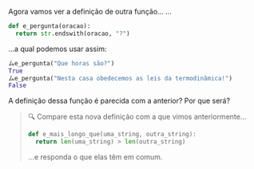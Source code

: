 Agora vamos ver a definição de outra função...
...

```python
def e_pergunta(oracao):
  return str.endswith(oracao, "?")
```
...a qual podemos usar assim:

```python
ムe_pergunta("Que horas são?")
True
ムe_pergunta("Nesta casa obedecemos as leis da termodinâmica!")
False
```

A definição dessa função é parecida com a anterior? Por que será?

> :mag: Compare esta nova definição com a que vimos anteriormente...
>
> ```python
> def e_mais_longo_que(uma_string, outra_string):
>   return len(uma_string) > len(outra_string)
> ```
>
> ...e responda o que elas têm em comum.

